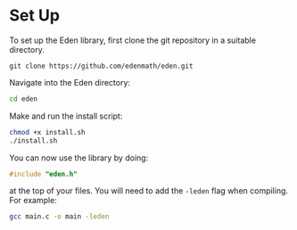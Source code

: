 # Set Up

To set up the Eden library, first clone the git repository in a suitable directory.
```git
git clone https://github.com/edenmath/eden.git
```
Navigate into the Eden directory:
```bash
cd eden
```
Make and run the install script:
```bash
chmod +x install.sh
./install.sh
```
You can now use the library by doing:
```c
#include "eden.h"
```
at the top of your files. You will need to add the ```-leden``` flag when compiling. For example:
```bash
gcc main.c -o main -leden
```
